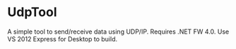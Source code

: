 UdpTool
=======

A simple tool to send/receive data using UDP/IP. Requires .NET FW 4.0. Use VS 2012 Express for Desktop to build.
